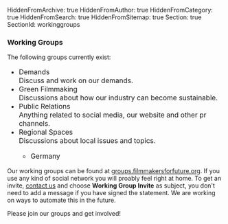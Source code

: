 HiddenFromArchive: true
HiddenFromAuthor: true
HiddenFromCategory: true
HiddenFromSearch: true
HiddenFromSitemap: true
Section: true
SectionId: workinggroups

### Working Groups

The following groups currently exist:
<ul class="text-white list" style="font-size:1rem">
  <li class="text-white font-weight-normal">Demands</li>
  <span class="text-white-50 font-weight-light">Discuss and work on our demands.</span>
  <li class="text-white font-weight-normal">Green Filmmaking</li>
  <span class="text-white-50 font-weight-light">Discussions about how our industry can become sustainable.</span>
  <li class="text-white font-weight-normal">Public Relations</li>
  <span class="text-white-50 font-weight-light">Anything related to social media, our website and other pr channels.</span>
  <li class="text-white font-weight-normal">Regional Spaces</li>
  <span class="text-white-50 font-weight-light">Discussions about local issues and topics.</span>
  <ul class="text-white list" style="font-size:1rem">
    <li class="text-white font-weight-normal">Germany</li>
  </ul>
</ul>

Our working groups can be found at [groups.filmmakersforfuture.org](https://groups.filmmakersforfuture.org). If you use any kind of social network you will proably feel right at home. To get an invite, [contact us](/contact/) and choose **Working Group Invite** as subject, you don't need to add a message if you have signed the statement. We are working on ways to automate this in the future.

Please join our groups and get involved!
